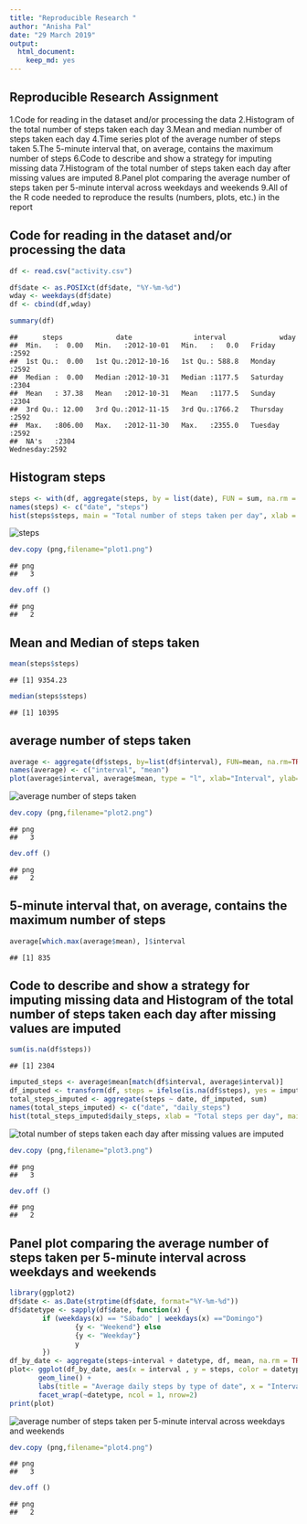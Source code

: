 ```yaml
---
title: "Reproducible Research "
author: "Anisha Pal"
date: "29 March 2019"
output: 
  html_document: 
    keep_md: yes
---
```




## Reproducible Research Assignment

1.Code for reading in the dataset and/or processing the data
2.Histogram of the total number of steps taken each day
3.Mean and median number of steps taken each day
4.Time series plot of the average number of steps taken
5.The 5-minute interval that, on average, contains the maximum number of steps
6.Code to describe and show a strategy for imputing missing data
7.Histogram of the total number of steps taken each day after missing values are imputed
8.Panel plot comparing the average number of steps taken per 5-minute interval across weekdays and weekends
9.All of the R code needed to reproduce the results (numbers, plots, etc.) in the report


## Code for reading in the dataset and/or processing the data

```r
df <- read.csv("activity.csv")

df$date <- as.POSIXct(df$date, "%Y-%m-%d")
wday <- weekdays(df$date)
df <- cbind(df,wday)

summary(df)
```

```
##      steps             date               interval             wday     
##  Min.   :  0.00   Min.   :2012-10-01   Min.   :   0.0   Friday   :2592  
##  1st Qu.:  0.00   1st Qu.:2012-10-16   1st Qu.: 588.8   Monday   :2592  
##  Median :  0.00   Median :2012-10-31   Median :1177.5   Saturday :2304  
##  Mean   : 37.38   Mean   :2012-10-31   Mean   :1177.5   Sunday   :2304  
##  3rd Qu.: 12.00   3rd Qu.:2012-11-15   3rd Qu.:1766.2   Thursday :2592  
##  Max.   :806.00   Max.   :2012-11-30   Max.   :2355.0   Tuesday  :2592  
##  NA's   :2304                                           Wednesday:2592
```
## Histogram steps

```r
steps <- with(df, aggregate(steps, by = list(date), FUN = sum, na.rm = TRUE))
names(steps) <- c("date", "steps")
hist(steps$steps, main = "Total number of steps taken per day", xlab = "Total steps taken per day", col = "darkblue")
```
![steps](instructions_fig/plot1.png) <!-- -->

```r
dev.copy (png,filename="plot1.png")
```

```
## png 
##   3
```

```r
dev.off ()
```

```
## png 
##   2
```

## Mean and Median of steps taken

```r
mean(steps$steps)
```

```
## [1] 9354.23
```

```r
median(steps$steps)
```

```
## [1] 10395
```

## average number of steps taken

```r
average <- aggregate(df$steps, by=list(df$interval), FUN=mean, na.rm=TRUE)
names(average) <- c("interval", "mean")
plot(average$interval, average$mean, type = "l", xlab="Interval", ylab="Average number of steps", main="Average number of steps per intervals")
```

![average number of steps taken](instructions_fig/plot2.png) <!-- -->

```r
dev.copy (png,filename="plot2.png")
```

```
## png 
##   3
```

```r
dev.off ()
```

```
## png 
##   2
```

## 5-minute interval that, on average, contains the maximum number of steps

```r
average[which.max(average$mean), ]$interval
```

```
## [1] 835
```

## Code to describe and show a strategy for imputing missing data and Histogram of the total number of steps taken each day after missing values are imputed

```r
sum(is.na(df$steps))
```

```
## [1] 2304
```

```r
imputed_steps <- average$mean[match(df$interval, average$interval)]
df_imputed <- transform(df, steps = ifelse(is.na(df$steps), yes = imputed_steps, no = df$steps))
total_steps_imputed <- aggregate(steps ~ date, df_imputed, sum)
names(total_steps_imputed) <- c("date", "daily_steps")
hist(total_steps_imputed$daily_steps, xlab = "Total steps per day", main = "Total number of steps taken each day")
```

![total number of steps taken each day after missing values are imputed](instructions_fig/plot3.png) <!-- -->

```r
dev.copy (png,filename="plot3.png")
```

```
## png 
##   3
```

```r
dev.off ()
```

```
## png 
##   2
```

## Panel plot comparing the average number of steps taken per 5-minute interval across weekdays and weekends

```r
library(ggplot2)
df$date <- as.Date(strptime(df$date, format="%Y-%m-%d"))
df$datetype <- sapply(df$date, function(x) {
        if (weekdays(x) == "Sábado" | weekdays(x) =="Domingo") 
                {y <- "Weekend"} else 
                {y <- "Weekday"}
                y
        })
df_by_date <- aggregate(steps~interval + datetype, df, mean, na.rm = TRUE)
plot<- ggplot(df_by_date, aes(x = interval , y = steps, color = datetype)) +
       geom_line() +
       labs(title = "Average daily steps by type of date", x = "Interval", y = "Average number of steps") +
       facet_wrap(~datetype, ncol = 1, nrow=2)
print(plot)
```

![average number of steps taken per 5-minute interval across weekdays and weekends](instructions_fig/plot4.png) <!-- -->

```r
dev.copy (png,filename="plot4.png")
```

```
## png 
##   3
```

```r
dev.off ()
```

```
## png 
##   2
```

